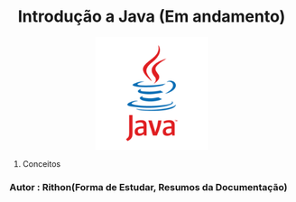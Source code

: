 <h1 align=center>Introdução a Java (Em andamento)</h1>

<p align=center>
    <img src="./img/java.png" width=200px>
</p>

1. Conceitos


### Autor : Rithon(Forma de Estudar, Resumos da Documentação)
